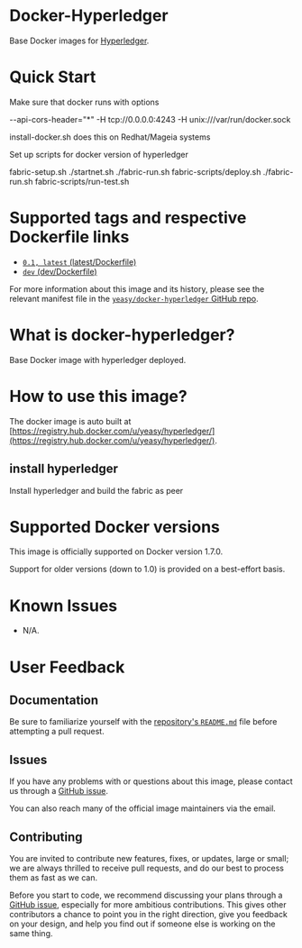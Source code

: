 Docker-Hyperledger
===
Base Docker images for [Hyperledger](https://www.hyperledger.org).

Quick Start
===
Make sure that docker runs with options

--api-cors-header="*" -H tcp://0.0.0.0:4243 -H unix:///var/run/docker.sock
  
install-docker.sh does this on Redhat/Mageia systems

Set up scripts for docker version of hyperledger

fabric-setup.sh
./startnet.sh
./fabric-run.sh fabric-scripts/deploy.sh
./fabric-run.sh fabric-scripts/run-test.sh



# Supported tags and respective Dockerfile links

* [`0.1, latest` (latest/Dockerfile)](https://github.com/yeasy/docker-hyperledger/blob/master/Dockerfile)
* [`dev` (dev/Dockerfile)](https://github.com/yeasy/docker-hyperledger/blob/master/dev/Dockerfile)

For more information about this image and its history, please see the relevant manifest file in the [`yeasy/docker-hyperledger` GitHub repo](https://github.com/yeasy/docker-hyperledger).

# What is docker-hyperledger?
Base Docker image with hyperledger deployed. 

# How to use this image?
The docker image is auto built at [https://registry.hub.docker.com/u/yeasy/hyperledger/](https://registry.hub.docker.com/u/yeasy/hyperledger/).

## install hyperledger
Install hyperledger and build the fabric as peer 

# Supported Docker versions

This image is officially supported on Docker version 1.7.0.

Support for older versions (down to 1.0) is provided on a best-effort basis.

# Known Issues
* N/A.

# User Feedback
## Documentation
Be sure to familiarize yourself with the [repository's `README.md`](https://github.com/yeasy/docker-hyperledger/blob/master/README.md) file before attempting a pull request.

## Issues
If you have any problems with or questions about this image, please contact us through a [GitHub issue](https://github.com/yeasy/docker-hyperledger/issues).

You can also reach many of the official image maintainers via the email.

## Contributing

You are invited to contribute new features, fixes, or updates, large or small; we are always thrilled to receive pull requests, and do our best to process them as fast as we can.

Before you start to code, we recommend discussing your plans through a [GitHub issue](https://github.com/yeasy/docker-hyperledger/issues), especially for more ambitious contributions. This gives other contributors a chance to point you in the right direction, give you feedback on your design, and help you find out if someone else is working on the same thing.

